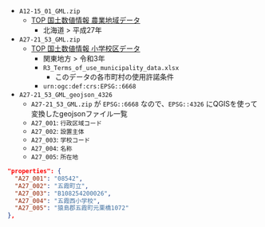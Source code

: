 - `A12-15_01_GML.zip`
  - [TOP 国土数値情報 農業地域データ](https://nlftp.mlit.go.jp/ksj/gml/datalist/KsjTmplt-A12.html)
    - 北海道 > 平成27年
- `A27-21_53_GML.zip`
  - [TOP 国土数値情報 小学校区データ](https://nlftp.mlit.go.jp/ksj/gml/datalist/KsjTmplt-A27-v3_0.html)
    - 関東地方 > 令和3年
    - `R3_Terms_of_use_municipality_data.xlsx`
      - このデータの各市町村の使用許諾条件
    - `urn:ogc:def:crs:EPSG::6668`
- `A27-21_53_GML_geojson_4326`
  - `A27-21_53_GML.zip` が `EPSG::6668` なので、`EPSG::4326` にQGISを使って変換したgeojsonファイル一覧
  - `A27_001`: `行政区域コード`
  - `A27_002`: `設置主体`
  - `A27_003`: `学校コード`
  - `A27_004`: `名称`
  - `A27_005`: `所在地`

```json
"properties": {
  "A27_001": "08542",
  "A27_002": "五霞町立",
  "A27_003": "B108254200026",
  "A27_004": "五霞西小学校",
  "A27_005": "猿島郡五霞町元栗橋1072"
},
```
